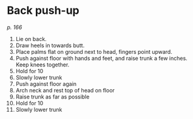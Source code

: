 # Back push-up
_p. 166_

1. Lie on back.
2. Draw heels in towards butt.
3. Place palms flat on ground next to head, fingers point upward.
4. Push against floor with hands and feet, and raise trunk a few inches. Keep knees together.
5. Hold for 10
6. Slowly lower trunk
7. Push against floor again
8. Arch neck and rest top of head on floor
9. Raise trunk as far as possible
10. Hold for 10
11. Slowly lower trunk
